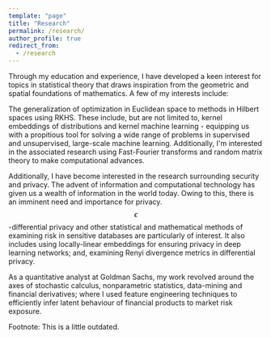 ```yaml
---
template: "page"
title: "Research"
permalink: /research/
author_profile: true
redirect_from:
  - /research
---
```


Through my education and experience, I have developed a keen interest for topics in statistical theory that draws inspiration from the geometric and spatial foundations of mathematics. A few of my interests include:

The generalization of optimization in Euclidean space to methods in Hilbert spaces using RKHS. These include, but are not limited to, kernel embeddings of distributions and kernel machine learning - equipping us with a propitious tool for solving a wide range of problems in supervised and unsupervised, large-scale machine learning. Additionally, I'm interested in the associated research using Fast-Fourier transforms and random matrix theory to make computational advances.

Additionally, I have become interested in the research surrounding security and privacy. The advent of information and computational technology has given us a wealth of information in the world today. Owing to this, there is an imminent need and importance for privacy. $$\epsilon$$-differential privacy and other statistical and mathematical methods of examining risk in sensitive databases are particularly of interest. It also includes using locally-linear embeddings for ensuring privacy in deep learning networks; and, examining Renyi divergence metrics in differential privacy.

As a quantitative analyst at Goldman Sachs, my work revolved around the axes of stochastic calculus, nonparametric statistics, data-mining and financial derivatives; where I used feature engineering techniques to efficiently infer latent behaviour of financial products to market risk exposure.

Footnote: This is a little outdated. 
